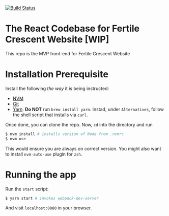 [![Build Status](https://semaphoreci.com/api/v1/alayek/test-semaphore/branches/master/badge.svg)](https://semaphoreci.com/alayek/test-semaphore)

# The React Codebase for Fertile Crescent Website [WIP]

This repo is the MVP front-end for Fertile Crescent Website

# Installation Prerequisite

Install the following _the way_ it is being instructed:
- [NVM](https://github.com/creationix/nvm#install-script)
- [Git](https://www.atlassian.com/git/tutorials/install-git#homebrew)
- [Yarn](https://yarnpkg.com/lang/en/docs/install). **Do NOT** run `brew install yarn`. Instad, under `Alternatives`, follow the shell script that installs via `curl`.

Once done, you can clone the repo. Now, `cd` into the directory and run

```bash
$ nvm install # installs version of Node from .nvmrc
$ nvm use
```

This would ensure you are always on correct version. You might also want to install `nvm-auto-use` plugin for `zsh`.

# Running the app

Run the `start` script:
```bash
$ yarn start # invokes webpack-dev-server
```

And visit `localhost:8080` in your browser.
